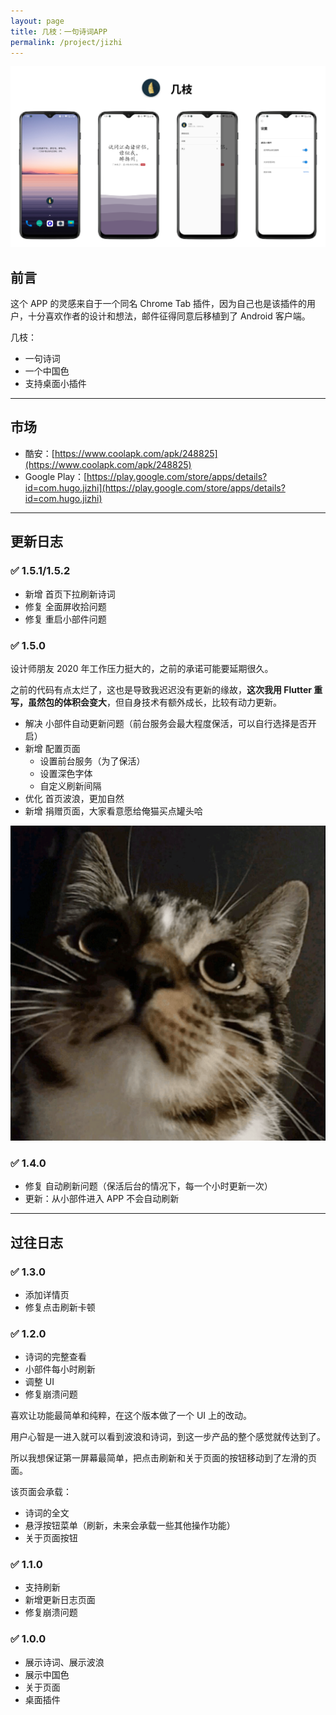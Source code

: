 ```yaml
---
layout: page
title: 几枝：一句诗词APP
permalink: /project/jizhi
---
```


![](/assets/images/jizhi.jpg)


## 前言

这个 APP 的灵感来自于一个同名 Chrome Tab 插件，因为自己也是该插件的用户，十分喜欢作者的设计和想法，邮件征得同意后移植到了 Android 客户端。

几枝：

- 一句诗词
- 一个中国色
- 支持桌面小插件

---

## 市场

- 酷安：[https://www.coolapk.com/apk/248825](https://www.coolapk.com/apk/248825)
- Google Play：[https://play.google.com/store/apps/details?id=com.hugo.jizhi](https://play.google.com/store/apps/details?id=com.hugo.jizhi)

---

## 更新日志

### ✅  1.5.1/1.5.2

- 新增 首页下拉刷新诗词
- 修复 全面屏收拾问题
- 修复 重启小部件问题


### ✅  1.5.0

设计师朋友 2020 年工作压力挺大的，之前的承诺可能要延期很久。

之前的代码有点太烂了，这也是导致我迟迟没有更新的缘故，**这次我用 Flutter 重写，虽然包的体积会变大**，但自身技术有额外成长，比较有动力更新。

- 解决 小部件自动更新问题（前台服务会最大程度保活，可以自行选择是否开启）
- 新增 配置页面
    - 设置前台服务（为了保活）
    - 设置深色字体
    - 自定义刷新间隔
- 优化 首页波浪，更加自然
- 新增 捐赠页面，大家看意愿给俺猫买点罐头哈

![](/assets/images/image_cat.png)

### ✅ 1.4.0

- 修复 自动刷新问题（保活后台的情况下，每一个小时更新一次）
- 更新：从小部件进入 APP 不会自动刷新

---

## 过往日志

### ✅ 1.3.0

- 添加详情页
- 修复点击刷新卡顿

### ✅ 1.2.0

- 诗词的完整查看
- 小部件每小时刷新
- 调整 UI
- 修复崩溃问题

喜欢让功能最简单和纯粹，在这个版本做了一个 UI 上的改动。

用户心智是一进入就可以看到波浪和诗词，到这一步产品的整个感觉就传达到了。

所以我想保证第一屏幕最简单，把点击刷新和关于页面的按钮移动到了左滑的页面。

该页面会承载：

- 诗词的全文
- 悬浮按钮菜单（刷新，未来会承载一些其他操作功能）
- 关于页面按钮

### ✅ 1.1.0

- 支持刷新
- 新增更新日志页面
- 修复崩溃问题

### ✅ 1.0.0

- 展示诗词、展示波浪
- 展示中国色
- 关于页面
- 桌面插件